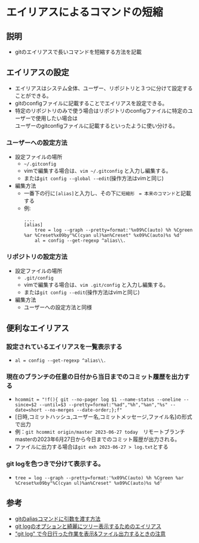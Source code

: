 # エイリアスによるコマンドの短縮
## 説明
- gitのエイリアスで長いコマンドを短縮する方法を記載
## エイリアスの設定
- エイリアスはシステム全体、ユーザー、リポジトリと３つに分けて設定することができる。
- gitのconfigファイルに記載することでエイリアスを設定できる。
- 特定のリポジトリのみで使う場合はリポジトリのconfigファイルに特定のユーザーで使用したい場合は</br>ユーザーのgitconfigファイルに記載するといったように使い分ける。
### ユーザーへの設定方法
- 設定ファイルの場所
  - `~/.gitconfig`
  - vimで編集する場合は、`vim ~/.gitconfig` と入力し編集する。
  - または`git config --global --edit`(操作方法はvimと同じ)
- 編集方法
  - 一番下の行に`[alias]`と入力し、その下に`短縮形　= 本来のコマンド`と記載する
  - 例:
    ```
    ....
    [alias]
        tree = log --graph --pretty=format:'%x09%C(auto) %h %Cgreen %ar %Creset%x09by"%C(cyan ul)%an%Creset" %x09%C(auto)%s %d'
        al = config --get-regexp ^alias\\.
    ```
### リポジトリの設定方法
- 設定ファイルの場所
  - `.git/config`
  - vimで編集する場合は、`vim .git/config` と入力し編集する。
  - または`git config --edit`(操作方法はvimと同じ)
- 編集方法
  - ユーザーへの設定方法と同様


## 便利なエイリアス
### 設定されているエイリアスを一覧表示する
- `al = config --get-regexp ^alias\\.`
### 現在のブランチの任意の日付から当日までのコミット履歴を出力する
- `hcommit = "!f(){ git --no-pager log $1 --name-status --oneline --since=$2 --until=$3 --pretty=format:"%ad","%h","%an","%s" --date=short --no-merges --date-order;};f"`
- [日時,コミットハッシュ,ユーザー名,コミットメッセージ,ファイル名]の形式で出力
- 例：`git hcommit origin/master 2023-06-27 today`　リモートブランチmasterの2023年6月27日から今日までのコミット履歴が出力される。
- ファイルに出力する場合は`git exh 2023-06-27 > log.txt`とする
### git logを色つきで分けて表示する。
- ```tree = log --graph --pretty=format:'%x09%C(auto) %h %Cgreen %ar %Creset%x09by"%C(cyan ul)%an%Creset" %x09%C(auto)%s %d'```


## 参考
- [gitのaliasコマンドに引数を渡す方法](https://qiita.com/yatemmma/items/22aa62e232776f4f330b)
- [git logのオプションと綺麗にツリー表示するためのエイリアス](https://qiita.com/kawasaki_dev/items/41afaafe477b877b5b73)
- ["git log" で今日行った作業を表示&ファイル出力するときの注意](https://qiita.com/sgr-ksmt/items/65ddde68173dab9a98e9)